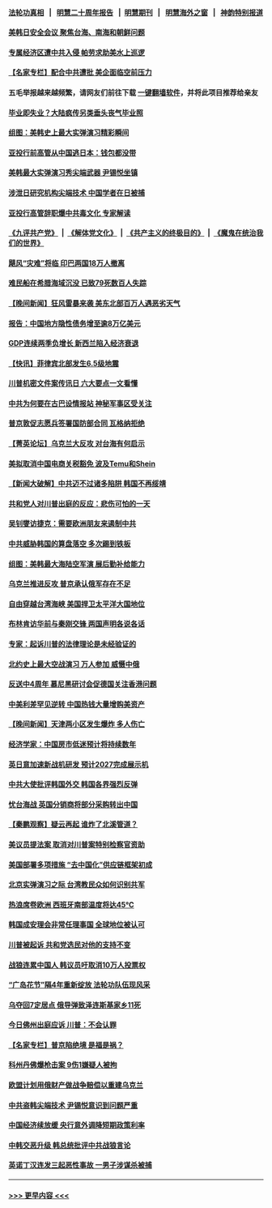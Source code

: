 #### [法轮功真相](https://github.com/gfw-breaker/truth/blob/master/README.md?t=0) &nbsp;&nbsp;|&nbsp;&nbsp; [明慧二十周年报告](https://github.com/gfw-breaker/mh-reports/blob/master/README.md?t=0) &nbsp;&nbsp;|&nbsp;&nbsp;[明慧期刊](https://github.com/gfw-breaker/mh-qikan) &nbsp;&nbsp;|&nbsp;&nbsp; [明慧海外之窗](https://github.com/gfw-breaker/mh-news/blob/master/README.md?t=0) &nbsp;&nbsp;|&nbsp;&nbsp; [神韵特别报道](https://github.com/gfw-breaker/mh-news/blob/master/shenyun.md?t=0)
#### [美韩日安全会议 聚焦台海、南海和朝鲜问题](../pages/nsc418/n14016749.md?t=06160643) 
#### [专属经济区遭中共入侵 帕劳求助美水上巡逻](../pages/nsc418/n14016873.md?t=06160643) 
#### [【名家专栏】配合中共遭批 美企面临空前压力](../pages/nsc418/n14016707.md?t=06160643) 
#### 五毛举报越来越频繁，请网友们前往下载 [一键翻墙软件](https://github.com/gfw-breaker/ssr-accounts)，并将此项目推荐给亲友
#### [毕业即失业？大陆疯传另类垂头丧气毕业照](../pages/nsc418/n14016870.md?t=06160643) 
#### [组图：美韩史上最大实弹演习精彩瞬间](../pages/nsc418/n14016857.md?t=06160643) 
#### [亚投行前高管从中国逃日本：钱包都没带](../pages/nsc418/n14016769.md?t=06160643) 
#### [美韩最大实弹演习秀尖端武器 尹锡悦坐镇](../pages/nsc418/n14016755.md?t=06160643) 
#### [涉泄日研究机构尖端技术 中国学者在日被捕](../pages/nsc418/n14016673.md?t=06160643) 
#### [亚投行高管辞职爆中共毒文化 专家解读](../pages/nsc418/n14016607.md?t=06160643) 
#### [《九评共产党》](https://github.com/begood0513/9ping.md/blob/master/README.md) &nbsp;|&nbsp; [《解体党文化》](../../../../jtdwh.md/blob/master/README.md)  &nbsp;|&nbsp; [《共产主义的终极目的》](../../../../gczydzjmd.md/blob/master/README.md) &nbsp;|&nbsp; [《魔鬼在统治我们的世界》](../../../../mgztzwmdsj.md/blob/master/README.md) 
#### [飓风“灾难”将临 印巴两国18万人撤离](../pages/nsc418/n14016652.md?t=06160643) 
#### [难民船在希腊海域沉没 已致79死数百人失踪](../pages/nsc418/n14016563.md?t=06160643) 
#### [【晚间新闻】狂风雷暴来袭 美东北部百万人遇恶劣天气](../pages/nsc418/n14016559.md?t=06160643) 
#### [报告：中国地方隐性债务增至逾8万亿美元](../pages/nsc418/n14016470.md?t=06160643) 
#### [GDP连续两季负增长 新西兰陷入经济衰退](../pages/nsc418/n14016402.md?t=06160643) 
#### [【快讯】菲律宾北部发生6.5级地震](../pages/nsc418/n14016404.md?t=06160643) 
#### [川普机密文件案传讯日 六大要点一文看懂](../pages/nsc418/n14016175.md?t=06160643) 
#### [中共为何要在古巴设情报站 神秘军事区受关注](../pages/nsc418/n14016258.md?t=06160643) 
#### [普京敦促志愿兵签署国防部合同 瓦格纳拒绝](../pages/nsc418/n14016267.md?t=06160643) 
#### [【菁英论坛】乌克兰大反攻 对台海有何启示](../pages/nsc418/n14016176.md?t=06160643) 
#### [美拟取消中国电商关税豁免 波及Temu和Shein](../pages/nsc418/n14016163.md?t=06160643) 
#### [【新闻大破解】中共迈不过诸多陷阱 韩国不再绥靖](../pages/nsc418/n14016083.md?t=06160643) 
#### [共和党人对川普出庭的反应：悲伤可怕的一天](../pages/nsc418/n14015556.md?t=06160643) 
#### [吴钊燮访捷克：需要欧洲朋友来遏制中共](../pages/nsc418/n14016112.md?t=06160643) 
#### [中共威胁韩国的算盘落空 多次踢到铁板](../pages/nsc418/n14016130.md?t=06160643) 
#### [组图：美韩最大海陆空军演 展后勤补给能力](../pages/nsc418/n14015996.md?t=06160643) 
#### [乌克兰推进反攻 普京承认俄军存在不足](../pages/nsc418/n14015982.md?t=06160643) 
#### [自由穿越台湾海峡 美国捍卫太平洋大国地位](../pages/nsc418/n14015222.md?t=06160643) 
#### [布林肯访华前与秦刚交锋 两国声明各说各话](../pages/nsc418/n14016061.md?t=06160643) 
#### [专家：起诉川普的法律理论是未经验证的](../pages/nsc418/n14015803.md?t=06160643) 
#### [北约史上最大空战演习 万人参加 威慑中俄](../pages/nsc418/n14016016.md?t=06160643) 
#### [反送中4周年 慕尼黑研讨会促德国关注香港问题](../pages/nsc418/n14015965.md?t=06160643) 
#### [中美利差罕见逆转 中国热钱大量增购美资产](../pages/nsc418/n14015938.md?t=06160643) 
#### [【晚间新闻】天津两小区发生爆炸 多人伤亡](../pages/nsc418/n14015882.md?t=06160643) 
#### [经济学家：中国房市低迷预计将持续数年](../pages/nsc418/n14015877.md?t=06160643) 
#### [英日意加速新战机研发 预计2027完成展示机](../pages/nsc418/n14015862.md?t=06160643) 
#### [中共大使批评韩国外交 韩国各界强烈反弹](../pages/nsc418/n14015297.md?t=06160643) 
#### [忧台海战 英国分销商将部分采购转出中国](../pages/nsc418/n14015680.md?t=06160643) 
#### [【秦鹏观察】疑云再起 谁炸了北溪管道？](../pages/nsc418/n14015554.md?t=06160643) 
#### [美议员提法案 取消对川普案特别检察官资助](../pages/nsc418/n14015473.md?t=06160643) 
#### [美国部署多项措施 “去中国化”供应链框架初成](../pages/nsc418/n14015493.md?t=06160643) 
#### [北京实弹演习之际 台湾教民众如何识别共军](../pages/nsc418/n14015462.md?t=06160643) 
#### [热浪席卷欧洲 西班牙南部温度将达45℃](../pages/nsc418/n14015463.md?t=06160643) 
#### [韩国成安理会非常任理事国 全球地位被认可](../pages/nsc418/n14015439.md?t=06160643) 
#### [川普被起诉 共和党选民对他的支持不变](../pages/nsc418/n14015405.md?t=06160643) 
#### [战狼连累中国人 韩议员吁取消10万人投票权](../pages/nsc418/n14015413.md?t=06160643) 
#### [“广岛花节”隔4年重新绽放 法轮功队伍现风采](../pages/nsc418/n14015202.md?t=06160643) 
#### [乌夺回7定居点 俄导弹致泽连斯基家乡11死](../pages/nsc418/n14015346.md?t=06160643) 
#### [今日佛州出庭应诉 川普：不会认罪](../pages/nsc418/n14015359.md?t=06160643) 
#### [【名家专栏】普京陷绝境 是福是祸？](../pages/nsc418/n14015313.md?t=06160643) 
#### [科州丹佛爆枪击案 9伤1嫌疑人被拘](../pages/nsc418/n14015355.md?t=06160643) 
#### [欧盟计划用俄财产做战争赔偿以重建乌克兰](../pages/nsc418/n14015283.md?t=06160643) 
#### [中共盗韩尖端技术 尹锡悦意识到问题严重](../pages/nsc418/n14013454.md?t=06160643) 
#### [中国经济续放缓 央行意外调降短期政策利率](../pages/nsc418/n14015068.md?t=06160643) 
#### [中韩交恶升级 韩总统批评中共战狼言论](../pages/nsc418/n14015238.md?t=06160643) 
#### [英诺丁汉连发三起恶性事故 一男子涉谋杀被捕](../pages/nsc418/n14015196.md?t=06160643) 

----
#### [ >>> 更早内容 <<< ](../indexes/nsc418-earlier.md)
